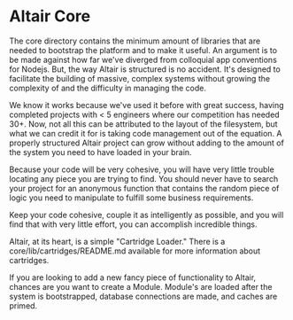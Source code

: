 Altair Core
===

The core directory contains the minimum amount of libraries that are needed to bootstrap the platform and to make it
useful. An argument is to be made against how far we've diverged from colloquial app conventions for Nodejs. But,
the way Altair is structured is no accident. It's designed to facilitate the building of massive, complex
systems without growing the complexity of and the difficulty in managing the code.

We know it works because we've used it before with great success, having completed projects with < 5 engineers
where our competition has needed 30+. Now, not all this can be attributed to the layout of the filesystem, but
what we can credit it for is taking code management out of the equation. A properly structured Altair
project can grow without adding to the amount of the system you need to have loaded in your brain.

Because your code will be very cohesive, you will have very little trouble locating any piece you are trying to find.
You should never have to search your project for an anonymous function that contains the random piece of logic
you need to manipulate to fulfill some business requirements.

Keep your code cohesive, couple it as intelligently as possible, and you will find that with very little effort, you can
accomplish incredible things.

Altair, at its heart, is a simple "Cartridge Loader." There is a core/lib/cartridges/README.md available for more
information about cartridges.

If you are looking to add a new fancy piece of functionality to Altair, chances are you want to create a Module. Module's
are loaded after the system is bootstrapped, database connections are made, and caches are primed.

